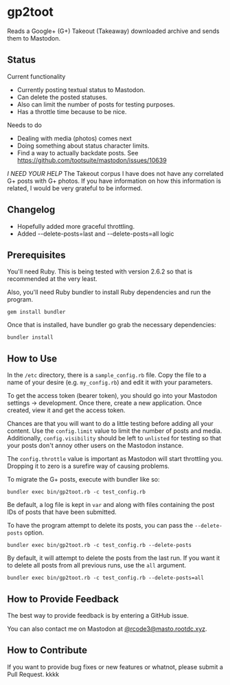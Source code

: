 # gp2toot

Reads a Google+ (G+) Takeout (Takeaway) downloaded archive and sends them to Mastodon.

## Status

Current functionality

* Currently posting textual status to Mastodon.
* Can delete the posted statuses.
* Also can limit the number of posts for testing purposes.
* Has a throttle time because to be nice.

Needs to do

* Dealing with media (photos) comes next
* Doing something about status character limits.
* Find a way to actually backdate posts. See https://github.com/tootsuite/mastodon/issues/10639

*I NEED YOUR HELP* The Takeout corpus I have does not have any correlated G+ posts with G+ photos. If you have information on how this information is related, I would be very grateful to be informed.

## Changelog

* Hopefully added more graceful throttling.
* Added --delete-posts=last and --delete-posts=all logic

## Prerequisites

You'll need Ruby. This is being tested with version 2.6.2 so that is recommended at the very least.

Also, you'll need Ruby bundler to install Ruby dependencies and run the program.

~~~
gem install bundler
~~~

Once that is installed, have bundler go grab the necessary dependencies:

~~~
bundler install
~~~

## How to Use

In the `/etc` directory, there is a `sample_config.rb` file. Copy the file to a name of your desire (e.g. `my_config.rb`) and edit it with your parameters.

To get the access token (bearer token), you should go into your Mastodon settings -> development. Once there, create a new application. Once created, view it and get the access token.

Chances are that you will want to do a little testing before adding all your content. Use the `config.limit` value to limit the number of posts and media. Additionally, `config.visibility` should be left to `unlisted` for testing so that your posts don't annoy other users on the Mastodon instance.

The `config.throttle` value is important as Mastodon will start throttling you. Dropping it to zero is a surefire way of causing problems.

To migrate the G+ posts, execute with bundler like so:

~~~
bundler exec bin/gp2toot.rb -c test_config.rb
~~~

Be default, a log file is kept in `var` and along with files containing the post IDs of posts that have been submitted.

To have the program attempt to delete its posts, you can pass the `--delete-posts` option.

~~~
bundler exec bin/gp2toot.rb -c test_config.rb --delete-posts
~~~

By default, it will attempt to delete the posts from the last run. If you want it to delete all posts from all previous runs, use the `all` argument.

~~~
bundler exec bin/gp2toot.rb -c test_config.rb --delete-posts=all
~~~

## How to Provide Feedback

The best way to provide feedback is by entering a GitHub issue.

You can also contact me on Mastodon at [@rcode3@masto.rootdc.xyz](https://masto.rootdc.xyz/@rcode3).

## How to Contribute

If you want to provide bug fixes or new features or whatnot, please submit a Pull Request.
kkkk